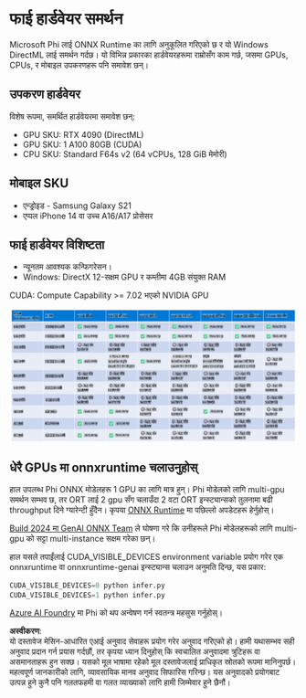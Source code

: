 # फाई हार्डवेयर समर्थन

Microsoft Phi लाई ONNX Runtime का लागि अनुकूलित गरिएको छ र यो Windows DirectML लाई समर्थन गर्दछ। यो विभिन्न प्रकारका हार्डवेयरहरूमा राम्रोसँग काम गर्छ, जसमा GPUs, CPUs, र मोबाइल उपकरणहरू पनि समावेश छन्।

## उपकरण हार्डवेयर
विशेष रूपमा, समर्थित हार्डवेयरमा समावेश छन्:

- GPU SKU: RTX 4090 (DirectML)
- GPU SKU: 1 A100 80GB (CUDA)
- CPU SKU: Standard F64s v2 (64 vCPUs, 128 GiB मेमोरी)

## मोबाइल SKU

- एन्ड्रोइड - Samsung Galaxy S21
- एप्पल iPhone 14 वा उच्च A16/A17 प्रोसेसर

## फाई हार्डवेयर विशिष्टता

- न्यूनतम आवश्यक कन्फिगरेसन।
- Windows: DirectX 12-सक्षम GPU र कम्तीमा 4GB संयुक्त RAM

CUDA: Compute Capability >= 7.02 भएको NVIDIA GPU

![HardwareSupport](../../../../../translated_images/01.phihardware.925db5699da7752cf486314e6db087580583cfbcd548970f8a257e31a8aa862c.ne.png)

## धेरै GPUs मा onnxruntime चलाउनुहोस्

हाल उपलब्ध Phi ONNX मोडेलहरू 1 GPU का लागि मात्र हुन्। Phi मोडेलको लागि multi-gpu समर्थन सम्भव छ, तर ORT लाई 2 gpu सँग चलाउँदा 2 वटा ORT इन्स्ट्यान्सको तुलनामा बढी throughput दिने ग्यारेन्टी हुँदैन। कृपया [ONNX Runtime](https://onnxruntime.ai/) मा पछिल्लो अपडेटहरू हेर्नुहोस्।

[Build 2024 मा GenAI ONNX Team](https://youtu.be/WLW4SE8M9i8?si=EtG04UwDvcjunyfC) ले घोषणा गरे कि उनीहरूले Phi मोडेलहरूको लागि multi-gpu को सट्टा multi-instance सक्षम गरेका छन्।

हाल यसले तपाईंलाई CUDA_VISIBLE_DEVICES environment variable प्रयोग गरेर एक onnxruntime वा onnxruntime-genai इन्स्ट्यान्स चलाउन अनुमति दिन्छ, यस प्रकार:

```Python
CUDA_VISIBLE_DEVICES=0 python infer.py
CUDA_VISIBLE_DEVICES=1 python infer.py
```

[Azure AI Foundry](https://ai.azure.com) मा Phi को थप अन्वेषण गर्न स्वतन्त्र महसुस गर्नुहोस्।

**अस्वीकरण**:  
यो दस्तावेज मेसिन-आधारित एआई अनुवाद सेवाहरू प्रयोग गरेर अनुवाद गरिएको हो। हामी यथासम्भव सही अनुवाद प्रदान गर्न प्रयास गर्दछौं, तर कृपया ध्यान दिनुहोस् कि स्वचालित अनुवादमा त्रुटिहरू वा असमानताहरू हुन सक्छ। यसको मूल भाषामा रहेको मूल दस्तावेजलाई प्राधिकृत स्रोतको रूपमा मानिनुपर्छ। महत्वपूर्ण जानकारीको लागि, व्यावसायिक मानव अनुवाद सिफारिस गरिन्छ। यस अनुवादको प्रयोगबाट उत्पन्न हुने कुनै पनि गलतफहमी वा गलत व्याख्याको लागि हामी जिम्मेवार हुने छैनौं।